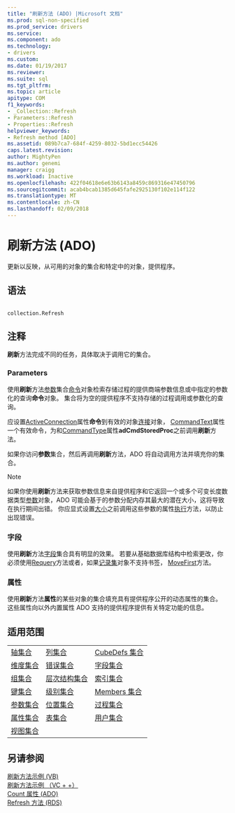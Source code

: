 ```yaml
---
title: "刷新方法 (ADO) |Microsoft 文档"
ms.prod: sql-non-specified
ms.prod_service: drivers
ms.service: 
ms.component: ado
ms.technology:
- drivers
ms.custom: 
ms.date: 01/19/2017
ms.reviewer: 
ms.suite: sql
ms.tgt_pltfrm: 
ms.topic: article
apitype: COM
f1_keywords:
- _Collection::Refresh
- Parameters::Refresh
- Properties::Refresh
helpviewer_keywords:
- Refresh method [ADO]
ms.assetid: 089b7ca7-684f-4259-8032-5bd1ecc54426
caps.latest.revision: 
author: MightyPen
ms.author: genemi
manager: craigg
ms.workload: Inactive
ms.openlocfilehash: 422f04618e6e63b6143a8459c869316e47450796
ms.sourcegitcommit: acab4bcab1385d645fafe2925130f102e114f122
ms.translationtype: MT
ms.contentlocale: zh-CN
ms.lasthandoff: 02/09/2018
---
```

# <a name="refresh-method-ado"></a>刷新方法 (ADO)
更新以反映，从可用的对象的集合和特定中的对象，提供程序。  
  
## <a name="syntax"></a>语法  
  
```  
  
collection.Refresh  
```  
  
## <a name="remarks"></a>注释  
 **刷新**方法完成不同的任务，具体取决于调用它的集合。  
  
### <a name="parameters"></a>Parameters  
 使用**刷新**方法[参数](../../../ado/reference/ado-api/parameters-collection-ado.md)集合[命令](../../../ado/reference/ado-api/command-object-ado.md)对象检索存储过程的提供商端参数信息或中指定的参数化的查询**命令**对象。 集合将为空的提供程序不支持存储的过程调用或参数化的查询。  
  
 应设置[ActiveConnection](../../../ado/reference/ado-api/activeconnection-property-ado.md)属性**命令**到有效的对象[连接](../../../ado/reference/ado-api/connection-object-ado.md)对象， [CommandText](../../../ado/reference/ado-api/commandtext-property-ado.md)属性一个有效命令，为和[CommandType](../../../ado/reference/ado-api/commandtype-property-ado.md)属性**adCmdStoredProc**之前调用**刷新**方法。  
  
 如果你访问**参数**集合，然后再调用**刷新**方法，ADO 将自动调用方法并填充你的集合。  
  
> [!NOTE]
>  如果你使用**刷新**方法来获取参数信息来自提供程序和它返回一个或多个可变长度数据类型[参数](../../../ado/reference/ado-api/parameter-object.md)对象，ADO 可能会基于的参数分配内存其最大的潜在大小，这将导致在执行期间出错。 你应显式设置[大小](../../../ado/reference/ado-api/size-property-ado-parameter.md)之前调用这些参数的属性[执行](../../../ado/reference/ado-api/execute-method-ado-command.md)方法，以防止出现错误。  
  
### <a name="fields"></a>字段  
 使用**刷新**方法[字段](../../../ado/reference/ado-api/fields-collection-ado.md)集合具有明显的效果。 若要从基础数据库结构中检索更改，你必须使用[Requery](../../../ado/reference/ado-api/requery-method.md)方法或者，如果[记录集](../../../ado/reference/ado-api/recordset-object-ado.md)对象不支持书签， [MoveFirst](../../../ado/reference/ado-api/movefirst-movelast-movenext-and-moveprevious-methods-ado.md)方法。  
  
### <a name="properties"></a>属性  
 使用**刷新**方法**属性**的某些对象的集合填充具有提供程序公开的动态属性的集合。 这些属性向以外内置属性 ADO 支持的提供程序提供有关特定功能的信息。  
  
## <a name="applies-to"></a>适用范围  
  
||||  
|-|-|-|  
|[轴集合](../../../ado/reference/ado-md-api/axes-collection-ado-md.md)|[列集合](../../../ado/reference/adox-api/columns-collection-adox.md)|[CubeDefs 集合](../../../ado/reference/ado-md-api/cubedefs-collection-ado-md.md)|  
|[维度集合](../../../ado/reference/ado-md-api/dimensions-collection-ado-md.md)|[错误集合](../../../ado/reference/ado-api/errors-collection-ado.md)|[字段集合](../../../ado/reference/ado-api/fields-collection-ado.md)|  
|[组集合](../../../ado/reference/adox-api/groups-collection-adox.md)|[层次结构集合](../../../ado/reference/ado-md-api/hierarchies-collection-ado-md.md)|[索引集合](../../../ado/reference/adox-api/indexes-collection-adox.md)|  
|[键集合](../../../ado/reference/adox-api/keys-collection-adox.md)|[级别集合](../../../ado/reference/ado-md-api/levels-collection-ado-md.md)|[Members 集合](../../../ado/reference/ado-md-api/members-collection-ado-md.md)|  
|[参数集合](../../../ado/reference/ado-api/parameters-collection-ado.md)|[位置集合](../../../ado/reference/ado-md-api/positions-collection-ado-md.md)|[过程集合](../../../ado/reference/adox-api/procedures-collection-adox.md)|  
|[属性集合](../../../ado/reference/ado-api/properties-collection-ado.md)|[表集合](../../../ado/reference/adox-api/tables-collection-adox.md)|[用户集合](../../../ado/reference/adox-api/users-collection-adox.md)|  
|[视图集合](../../../ado/reference/adox-api/views-collection-adox.md)|||  
  
## <a name="see-also"></a>另请参阅  
 [刷新方法示例 (VB)](../../../ado/reference/ado-api/refresh-method-example-vb.md)   
 [刷新方法示例 （VC + +）](../../../ado/reference/ado-api/refresh-method-example-vc.md)   
 [Count 属性 (ADO)](../../../ado/reference/ado-api/count-property-ado.md)   
 [Refresh 方法 (RDS)](../../../ado/reference/rds-api/refresh-method-rds.md)
